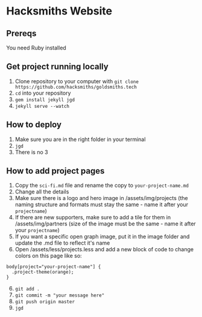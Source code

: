 # Hacksmiths Website

## Prereqs

You need Ruby installed

## Get project running locally 

1. Clone repository to your computer with `git clone https://github.com/hacksmiths/goldsmiths.tech`
2. `cd` into your repository
3. `gem install jekyll jgd`
4. `jekyll serve --watch`

## How to deploy

1. Make sure you are in the right folder in your terminal
2. `jgd`
3. There is no 3

## How to add project pages

1. Copy the `sci-fi.md` file and rename the copy to `your-project-name.md`
2. Change all the details
3. Make sure there is a logo and hero image in /assets/img/projects (the naming structure and formats must stay the same - name it after your `projectname`)
4. If there are new supporters, make sure to add a tile for them in /assets/img/partners (size of the image must be the same - name it after your `projectname`)
5. If you want a specific open graph image, put it in the image folder and update the .md file to reflect it's name
6. Open /assets/less/projects.less and add a new block of code to change colors on this page like so: 

```
body[project="your-project-name"] {
  .project-theme(orange);
}
```

6. `git add .`
7. `git commit -m "your message here"`
8. `git push origin master`
9. `jgd`